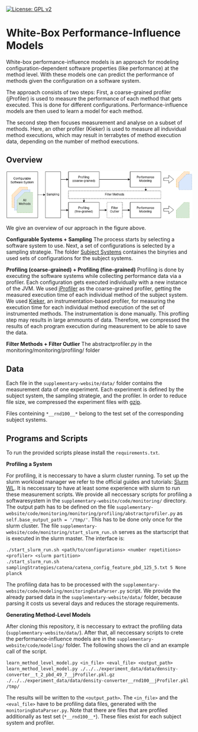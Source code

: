 [![License: GPL v2](https://img.shields.io/badge/License-GPL%20v2-blue.svg)](https://www.gnu.org/licenses/old-licenses/gpl-2.0.en.html)


# White-Box Performance-Influence Models

White-box performance-influence models is an approach for modeling configuration-dependent software properties (like performance) at the method level. With these models one can predict the performance of methods given the configuration on a software system.

The approach consists of two steps: First, a coarse-grained profiler (jProfiler) is used to measure the performance of each method that gets executed. This is done for different configurations. Performance-influence models are then used to learn a model for each method.

The second step then focuses measurement and analyse on a subset of methods. Here, an other profiler (Kieker) is used to measure all induvidual method executions, which may result in terrabytes of method execution data, depending on the number of method executions.

## Overview

![Sketch](WhiteBoxWorkflow-Page-2.png)

We give an overview of our approach in the figure above.

**Configurable Systems + Sampling**
The process starts by selecting a software system to use. Next, a set of configurations is selected by a sampling strategie. The folder [Subject Systems](supplementary-website/SubjectSystems) containes the binyries and used sets of configurations for the subject systems.

**Profiling (coarse-grained) + Profiling (fine-grained)**
Profiling is done by executing the software systems while collecting performance data via a profiler. Each configuration gets executed individually with a new instance of the JVM. We used [jProfiler](https://www.ej-technologies.com/products/jprofiler/overview.html) as the coarse-grained profiler, getting the measured execution time of each individual method of the subject system. We used [Kieker](http://kieker-monitoring.net/), an instrumentation-based profiler, for measuring the execution time for each individual method execution of the set of instrumented methods. The instrumentation is done manually. This profling step may results in large ammounts of data. Therefore, we compressed the results of each program execution during measurement to be able to save the data.

**Filter Methods + Filter Outlier**
The abstractprofiler.py in the monitoring/monitoring/profiling/ folder


## Data

Each file in the ```supplementary-website/data/``` folder contains the measurement data of one experiment. Each experiment is defined by the subject system, the sampling strategie, and the profiler. In order to reduce file size, we compressed the experiment files with [gzip](https://wiki.ubuntuusers.de/gzip/).

Files conteining ```*__rnd100__*``` belong to the test set of the corresponding subject systems.

## Programs and Scripts

To run the provided scripts please install the `requirements.txt`.


**Profiling a System**

For profiling, it is neccessary to have a slurm cluster running. To set up the slurm workload manager we refer to the official guides and tutorials: [Slurm WL](https://slurm.schedmd.com/overview.html). It is neccessary to have at least some experience with slurm to run these measurement scripts.
We provide all neccessary scripts for profiling a softwaresystem in the ```supplementary-website/code/monitoring/``` directory. The output path has to be defined on the file `supplementary-website/code/monitoring/monitoring/profiling/abstractprofiler.py` as `self.base_output_path = '/tmp/'`. This has to be done only once for the slurm cluster. The file ```supplementary-website/code/monitoring/start_slurm_run.sh``` serves as the startscript that is executed in the slurm master. The interface is:
```
./start_slurm_run.sh <path/to/configurations> <number repetitions> <profiler> <slurm partition>
./start_slurm_run.sh samplingStrategies/catena/catena_config_feature_pbd_125_5.txt 5 None planck
```
The profiling data has to be processed with the `supplementary-website/code/modeling/monitoringDataParser.py` script. We provide the already parsed data in the ```supplementary-website/data/``` folder, because parsing it costs us several days and reduces the storage requirements.


**Generating Method-Level Models**

After cloning this repository, it is neccessary to extract the profiling data (```supplementary-website/data/```). After that, all neccessary scripts to crete the performance-influence models are in the ```supplementary-website/code/modeling/``` folder. The following shows the cli and an example call of the script.
```
learn_method_level_model.py <in_file> <eval_file> <output_path>
learn_method_level_model.py ./../../experiment_data/data/density-converter__t_2_pbd_49_7__jProfiler.pkl.gz ./../../experiment_data/data/density-converter__rnd100__jProfiler.pkl /tmp/
```
The results will be written to the `<output_path>`. The `<in_file>` and the `<eval_file>` have to be profiling data files, generated with the `monitoringDataParser.py`. Note that there are files that are profiled additionally as test set (`*__rnd100__*`). These files exist for each subject system and profiler.
